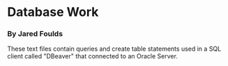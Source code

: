 # Database Work

### By Jared Foulds

These text files contain queries and create table statements used in a SQL client called "DBeaver" that connected to an Oracle Server.
